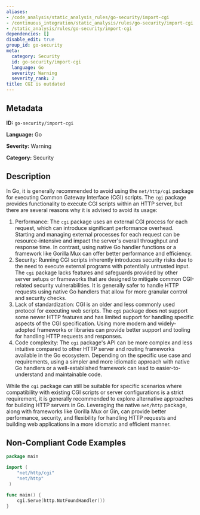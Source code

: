 ```yaml
---
aliases:
- /code_analysis/static_analysis_rules/go-security/import-cgi
- /continuous_integration/static_analysis/rules/go-security/import-cgi
- /static_analysis/rules/go-security/import-cgi
dependencies: []
disable_edit: true
group_id: go-security
meta:
  category: Security
  id: go-security/import-cgi
  language: Go
  severity: Warning
  severity_rank: 2
title: CGI is outdated
---
```

<!--  SOURCED FROM https://github.com/DataDog/datadog-static-analyzer-rule-docs -->


## Metadata
**ID:** `go-security/import-cgi`

**Language:** Go

**Severity:** Warning

**Category:** Security

## Description
In Go, it is generally recommended to avoid using the `net/http/cgi` package for executing Common Gateway Interface (CGI) scripts. The `cgi` package provides functionality to execute CGI scripts within an HTTP server, but there are several reasons why it is advised to avoid its usage:

1. Performance: The `cgi` package uses an external CGI process for each request, which can introduce significant performance overhead. Starting and managing external processes for each request can be resource-intensive and impact the server's overall throughput and response time. In contrast, using native Go handler functions or a framework like Gorilla Mux can offer better performance and efficiency.
2.  Security: Running CGI scripts inherently introduces security risks due to the need to execute external programs with potentially untrusted input. The `cgi` package lacks features and safeguards provided by other server setups or frameworks that are designed to mitigate common CGI-related security vulnerabilities. It is generally safer to handle HTTP requests using native Go handlers that allow for more granular control and security checks.
3.  Lack of standardization: CGI is an older and less commonly used protocol for executing web scripts. The `cgi` package does not support some newer HTTP features and has limited support for handling specific aspects of the CGI specification. Using more modern and widely-adopted frameworks or libraries can provide better support and tooling for handling HTTP requests and responses.
4.  Code complexity: The `cgi` package's API can be more complex and less intuitive compared to other HTTP server and routing frameworks available in the Go ecosystem. Depending on the specific use case and requirements, using a simpler and more idiomatic approach with native Go handlers or a well-established framework can lead to easier-to-understand and maintainable code.

While the `cgi` package can still be suitable for specific scenarios where compatibility with existing CGI scripts or server configurations is a strict requirement, it is generally recommended to explore alternative approaches for building HTTP servers in Go. Leveraging the native `net/http` package, along with frameworks like Gorilla Mux or Gin, can provide better performance, security, and flexibility for handling HTTP requests and building web applications in a more idiomatic and efficient manner.

## Non-Compliant Code Examples
```go
package main

import (
	"net/http/cgi"
	"net/http"
 )

func main() {
	cgi.Serve(http.NotFoundHandler())
}
```
